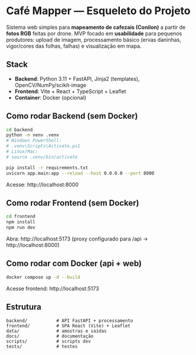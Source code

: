 # Café Mapper — Esqueleto do Projeto

Sistema web simples para **mapeamento de cafezais (Conilon)** a partir de **fotos RGB** feitas por drone. MVP focado em **usabilidade** para pequenos produtores: upload de imagem, processamento básico (ervas daninhas, vigor/cores das folhas, falhas) e visualização em mapa.

## Stack
- **Backend**: Python 3.11 + FastAPI, Jinja2 (templates), OpenCV/NumPy/scikit-image
- **Frontend**: Vite + React + TypeScript + Leaflet
- **Container**: Docker (opcional)

## Como rodar Backend (sem Docker)
```bash
cd backend
python -m venv .venv
# Windows PowerShell:
# .venv\Scripts\Activate.ps1
# Linux/Mac:
# source .venv/bin/activate

pip install -r requirements.txt
uvicorn app.main:app --reload --host 0.0.0.0 --port 8000
```
Acesse: http://localhost:8000

## Como rodar Frontend (sem Docker)
```bash
cd frontend
npm install
npm run dev
```
Abra: http://localhost:5173 (proxy configurado para /api -> http://localhost:8000)

## Como rodar com Docker (api + web)
```bash
docker compose up -d --build
```
Acesse frontend: http://localhost:5173

## Estrutura
```
backend/           # API FastAPI + processamento
frontend/          # SPA React (Vite) + Leaflet
data/              # amostras e saídas
docs/              # documentação
scripts/           # scripts dev
tests/             # testes
```

